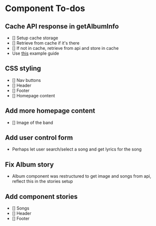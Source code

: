 # Component To-dos

## Cache API response in getAlbumInfo

- [] Setup cache storage
- [] Retrieve from cache if it's there
- [] If not in cache, retrieve from api and store in cache
- Use [this](https://www.smashingmagazine.com/2020/07/custom-react-hook-fetch-cache-data/) example guide

## CSS styling

- [] Nav buttons
- [] Header
- [] Footer
- [] Homepage content

## Add more homepage content

- [] Image of the band

## Add user control form

- Perhaps let user search/select a song and get lyrics for the song

## Fix Album story

- Album component was restructured to get image and songs from api, reflect this in the stories setup

## Add component stories

- [] Songs
- [] Header
- [] Footer